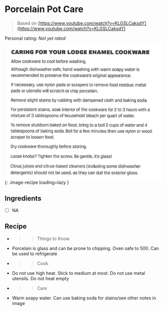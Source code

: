 <!-- Needs Manual Review -->

# Porcelain Pot Care

> Based on [https://www.youtube.com/watch?v=KLGSLCaksdY](https://www.youtube.com/watch?v=KLGSLCaksdY)

<!-- {cts} rating=0; (User can specify rating on scale of 1-5) -->

Personal rating: *Not yet rated*

<!-- {cte} -->

<!-- {cts} name_image=porcelain_pot_care.jpg; (User can specify image name) -->

![porcelain_pot_care.jpg](./porcelain_pot_care.jpg){: .image-recipe loading=lazy }

<!-- {cte} -->

## Ingredients

* [ ] NA

## Recipe

* >> Things to Know
* Porcelain is glass and can be prone to chipping. Oven safe to 500. Can be used to refrigerate
* >> Cook
* Do not use high heat. Stick to medium at most. Do not use metal utensils. Do not heat empty
* >> Care
* Warm soapy water. Can use baking soda for stains/see other notes in image
